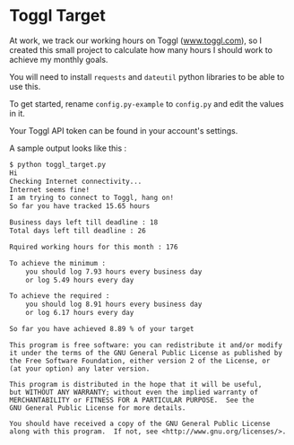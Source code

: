 Toggl Target
============

At work, we track our working hours on Toggl (www.toggl.com), so I created this small project to calculate how many hours I should work to achieve my monthly goals.

You will need to install `requests` and `dateutil` python libraries to be able to use this.

To get started, rename `config.py-example` to `config.py` and edit the values in it. 

Your Toggl  API token can be found in your account's settings.


A sample output looks like this :

```bash
$ python toggl_target.py 
Hi
Checking Internet connectivity...
Internet seems fine!
I am trying to connect to Toggl, hang on!
So far you have tracked 15.65 hours

Business days left till deadline : 18
Total days left till deadline : 26

Rquired working hours for this month : 176

To achieve the minimum :
	you should log 7.93 hours every business day 
	or log 5.49 hours every day

To achieve the required :
	you should log 8.91 hours every business day 
	or log 6.17 hours every day

So far you have achieved 8.89 % of your target
```

```
This program is free software: you can redistribute it and/or modify
it under the terms of the GNU General Public License as published by
the Free Software Foundation, either version 2 of the License, or
(at your option) any later version.

This program is distributed in the hope that it will be useful,
but WITHOUT ANY WARRANTY; without even the implied warranty of
MERCHANTABILITY or FITNESS FOR A PARTICULAR PURPOSE.  See the
GNU General Public License for more details.

You should have received a copy of the GNU General Public License
along with this program.  If not, see <http://www.gnu.org/licenses/>.
```
